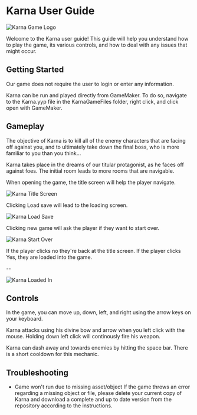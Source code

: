 # Karna User Guide

![Karna Game Logo](https://i.imgur.com/KkcIn36.png)

Welcome to the Karna user guide! This guide will help you understand how to play the game, its various controls, and how to deal with any issues that might occur. 


## Getting Started

Our game does not require the user to login or enter any information.

Karna can be run and played directly from GameMaker. To do so, navigate to the Karna.yyp file in the KarnaGameFiles folder, right click, and click open with GameMaker.



## Gameplay

The objective of Karna is to kill all of the enemy characters that are facing off against you, and to ultimately take down the final boss, who is more familiar to you than you think...

Karna takes place in the dreams of our titular protagonist, as he faces off against foes. The initial room leads to more rooms that are navigable. 


When opening the game, the title screen will help the player navigate.

![Karna Title Screen](https://i.imgur.com/E1SL2v7.png)


Clicking Load save will lead to the loading screen.

![Karna Load Save](https://i.imgur.com/FI7JlUQ.png)


Clicking new game will ask the player if they want to start over.


![Karna Start Over](https://i.imgur.com/LKcN9nT.png)


If the player clicks no they're back at the title screen. If the player clicks Yes, they are loaded into the game.


--

![Karna Loaded In](https://i.imgur.com/f5k3TYC.png)




## Controls

In the game, you can move up, down, left, and right using the arrow keys on your keyboard.

Karna attacks using his divine bow and arrow when you left click with the mouse. Holding down left click will continously fire his weapon.

Karna can dash away and towards enemies by hitting the space bar. There is a short cooldown for this mechanic.



## Troubleshooting

- Game won't run due to missing asset/object
If the game throws an error regarding a missing object or file, please delete your current copy of Karna and download a complete and up to date version from the repository according to the instructions.
